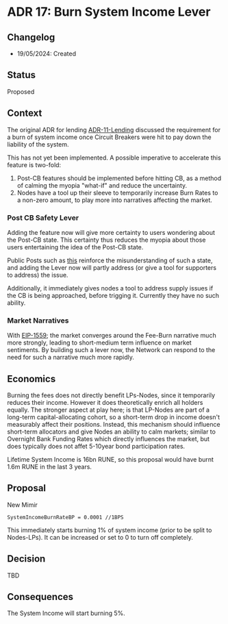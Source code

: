 # ADR 17: Burn System Income Lever

## Changelog

- 19/05/2024: Created

## Status

Proposed

## Context

The original ADR for lending [ADR-11-Lending](https://gitlab.com/thorchain/thornode/-/blob/develop/docs/architecture/adr-011-lending.md?ref_type%253Dheads#proactive-dynamic-burn) discussed the requirement for a burn of system income once Circuit Breakers were hit to pay down the liability of the system.

This has not yet been implemented. A possible imperative to accelerate this feature is two-fold:

1. Post-CB features should be implemented before hitting CB, as a method of calming the myopia "what-if" and reduce the uncertainty.
2. Nodes have a tool up their sleeve to temporarily increase Burn Rates to a non-zero amount, to play more into narratives affecting the market.

### Post CB Safety Lever

Adding the feature now will give more certainty to users wondering about the Post-CB state. This certainty thus reduces the myopia about those users entertaining the idea of the Post-CB state.

Public Posts such as [this](https://x.com/sunnya97/status/1803137054563307540) reinforce the misunderstanding of such a state, and adding the Lever now will partly address (or give a tool for supporters to address) the issue.

Additionally, it immediately gives nodes a tool to address supply issues if the CB is being approached, before trigging it. Currently they have no such ability.

### Market Narratives

With [EIP-1559](https://ultrasound.money/); the market converges around the Fee-Burn narrative much more strongly, leading to short-medium term influence on market sentiments. By building such a lever now, the Network can respond to the need for such a narrative much more rapidly.

## Economics

Burning the fees does not directly benefit LPs-Nodes, since it temporarily reduces their income. However it does theoretically enrich all holders equally. The stronger aspect at play here; is that LP-Nodes are part of a long-term capital-allocating cohort, so a short-term drop in income doesn't measurably affect their positions. Instead, this mechanism should influence short-term allocators and give Nodes an ability to calm markets; similar to Overnight Bank Funding Rates which directly influences the market, but does typically does not affet 5-10year bond participation rates.

Lifetime System Income is 16bn RUNE, so this proposal would have burnt 1.6m RUNE in the last 3 years.

## Proposal

New Mimir

```text
SystemIncomeBurnRateBP = 0.0001 //1BPS
```

This immediately starts burning 1% of system income (prior to be split to Nodes-LPs). It can be increased or set to 0 to turn off completely.

## Decision

TBD

## Consequences

The System Income will start burning 5%.
